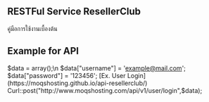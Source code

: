 ## RESTFul Service ResellerClub
คู่มือการใช้งานเบื้องต้น 

## Example for API
$data = array();\n
$data["username"] = 'example@mail.com';
$data["password"] = '123456';
[Ex. User Login](https://moqshosting.github.io/api-resellerclub/) Curl::post("http://www.moqshosting.com/api/v1/user/login",$data);
